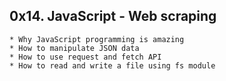 ## 0x14. JavaScript - Web scraping ##

	* Why JavaScript programming is amazing
	* How to manipulate JSON data
	* How to use request and fetch API
	* How to read and write a file using fs module
